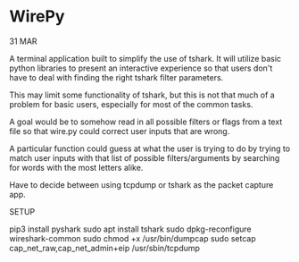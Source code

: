 # WirePy

31 MAR

A terminal application built to simplify the use of tshark.
It will utilize basic python libraries to present an interactive experience so that users don't have to deal with finding the right tshark filter parameters.

This may limit some functionality of tshark, but this is not that much of a problem for basic users, especially for most of the common tasks.

A goal would be to somehow read in all possible filters or flags from a text file so that wire.py could correct user inputs that are wrong.

A particular function could guess at what the user is trying to do by trying to match user inputs with that list of possible filters/arguments by searching for words with the most letters alike.

Have to decide between using tcpdump or tshark as the packet capture app.

SETUP

pip3 install pyshark
sudo apt install tshark
sudo dpkg-reconfigure wireshark-common 
sudo chmod +x /usr/bin/dumpcap
sudo setcap cap_net_raw,cap_net_admin+eip /usr/sbin/tcpdump

